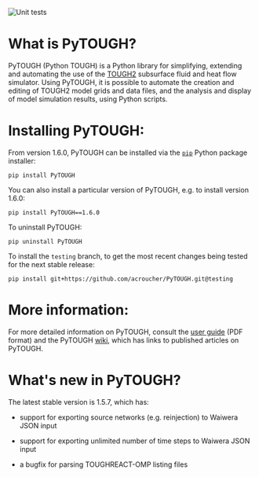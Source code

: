 ![Unit tests](https://github.com/acroucher/PyTOUGH/workflows/Unit%20tests/badge.svg)

# What is PyTOUGH?

PyTOUGH (Python TOUGH) is a Python library for simplifying, extending and automating the use of the [TOUGH2](http://esd.lbl.gov/research/projects/tough/) subsurface fluid and heat flow simulator. Using PyTOUGH, it is possible to automate the creation and editing of TOUGH2 model grids and data files, and the analysis and display of model simulation results, using Python scripts.

# Installing PyTOUGH:

From version 1.6.0, PyTOUGH can be installed via the [`pip`](https://pip.pypa.io) Python package installer:

```
pip install PyTOUGH
```
You can also install a particular version of PyTOUGH, e.g. to install version 1.6.0:

```
pip install PyTOUGH==1.6.0
```
To uninstall PyTOUGH:
```
pip uninstall PyTOUGH
```
To install the `testing` branch, to get the most recent changes being tested for the next stable release:
```
pip install git+https://github.com/acroucher/PyTOUGH.git@testing
```

# More information:

For more detailed information on PyTOUGH, consult the [user guide](https://github.com/acroucher/PyTOUGH/blob/master/doc/PyTOUGH-guide.pdf) (PDF format) and the PyTOUGH [wiki](https://github.com/acroucher/PyTOUGH/wiki/), which has links to published articles on PyTOUGH.

# What's new in PyTOUGH?

The latest stable version is 1.5.7, which has:

* support for exporting source networks (e.g. reinjection) to Waiwera JSON input

* support for exporting unlimited number of time steps to Waiwera JSON input

* a bugfix for parsing TOUGHREACT-OMP listing files

